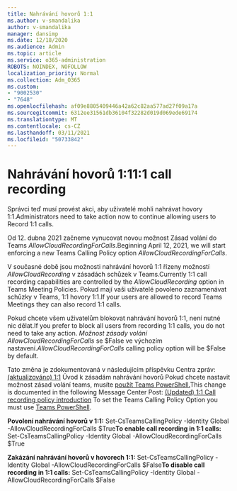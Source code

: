 ```yaml
---
title: Nahrávání hovorů 1:1
ms.author: v-smandalika
author: v-smandalika
manager: dansimp
ms.date: 12/18/2020
ms.audience: Admin
ms.topic: article
ms.service: o365-administration
ROBOTS: NOINDEX, NOFOLLOW
localization_priority: Normal
ms.collection: Adm_O365
ms.custom:
- "9002530"
- "7648"
ms.openlocfilehash: af09e8805409446a42a62c82aa577ad27f09a17a
ms.sourcegitcommit: 6312ee31561db36104f32282d019d069ede69174
ms.translationtype: MT
ms.contentlocale: cs-CZ
ms.lasthandoff: 03/11/2021
ms.locfileid: "50733842"
---
```

# <a name="11-call-recording"></a><span data-ttu-id="420d8-102">Nahrávání hovorů 1:1</span><span class="sxs-lookup"><span data-stu-id="420d8-102">1:1 call recording</span></span>

<span data-ttu-id="420d8-103">Správci teď musí provést akci, aby uživatelé mohli nahrávat hovory 1:1.</span><span class="sxs-lookup"><span data-stu-id="420d8-103">Administrators need to take action now to continue allowing users to Record 1:1 calls.</span></span>
 
<span data-ttu-id="420d8-104">Od 12. dubna 2021 začneme vynucovat novou možnost Zásad volání do Teams *AllowCloudRecordingForCalls*.</span><span class="sxs-lookup"><span data-stu-id="420d8-104">Beginning April 12, 2021, we will start enforcing a new Teams Calling Policy option *AllowCloudRecordingForCalls*.</span></span> 

<span data-ttu-id="420d8-105">V současné době jsou možnosti nahrávání hovorů 1:1 řízeny možností *AllowCloudRecording* v zásadách schůzek v Teams.</span><span class="sxs-lookup"><span data-stu-id="420d8-105">Currently 1:1 call recording capabilities are controlled by the *AllowCloudRecording* option in Teams Meeting Policies.</span></span> <span data-ttu-id="420d8-106">Pokud mají vaši uživatelé povoleno zaznamenávat schůzky v Teams, 1:1 hovory 1:1.</span><span class="sxs-lookup"><span data-stu-id="420d8-106">If your users are allowed to record Teams Meetings they can also record 1:1 calls.</span></span>

<span data-ttu-id="420d8-107">Pokud chcete všem uživatelům blokovat nahrávání hovorů 1:1, není nutné nic dělat.</span><span class="sxs-lookup"><span data-stu-id="420d8-107">If you prefer to block all users from recording 1:1 calls, you do not need to take any action.</span></span> <span data-ttu-id="420d8-108">*Možnost zásady volání AllowCloudRecordingForCalls* se $False ve výchozím nastavení.</span><span class="sxs-lookup"><span data-stu-id="420d8-108">*AllowCloudRecordingForCalls* calling policy option will be $False by default.</span></span>

<span data-ttu-id="420d8-109">Tato změna je zdokumentovaná v následujícím příspěvku Centra zpráv: [(aktualizováno) 1:1](https://portal.microsoft.com/Adminportal/Home?ref=MessageCenter/:/messages/MC238796) Úvod k zásadám nahrávání hovorů Pokud chcete nastavit možnost zásad volání teams, musíte [použít Teams PowerShell.](https://docs.microsoft.com/microsoftteams/teams-powershell-install)</span><span class="sxs-lookup"><span data-stu-id="420d8-109">This change is documented in the following Message Center Post: [(Updated) 1:1 Call recording policy introduction](https://portal.microsoft.com/Adminportal/Home?ref=MessageCenter/:/messages/MC238796) To set the Teams Calling Policy Option you must use [Teams PowerShell](https://docs.microsoft.com/microsoftteams/teams-powershell-install).</span></span>

<span data-ttu-id="420d8-110">**Povolení nahrávání hovorů v 1:1:** Set-CsTeamsCallingPolicy -Identity Global -AllowCloudRecordingForCalls $True</span><span class="sxs-lookup"><span data-stu-id="420d8-110">**To enable call recording in 1:1 calls:** Set-CsTeamsCallingPolicy -Identity Global -AllowCloudRecordingForCalls $True</span></span>

<span data-ttu-id="420d8-111">**Zakázání nahrávání hovorů v hovorech 1:1:** Set-CsTeamsCallingPolicy -Identity Global -AllowCloudRecordingForCalls $False</span><span class="sxs-lookup"><span data-stu-id="420d8-111">**To disable call recording in 1:1 calls:** Set-CsTeamsCallingPolicy -Identity Global -AllowCloudRecordingForCalls $False</span></span>

